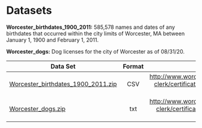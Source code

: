# Datasets
**Worcester_birthdates_1900_2011:** 585,578 names and dates of any birthdates that occurred within the city limits of Worcester, MA between January 1, 1900 and February 1, 2011.

**Worcester_dogs:** Dog licenses for the city of Worcester as of 08/31/20.

| Data Set      | Format        | Source  |
| ------------- |:-------------:| -----:|
| [Worcester_birthdates_1900_2011.zip](https://github.com/HerschelKrustofsky/Data/blob/master/Worcester_birthdates_1900_2011.zip) | CSV | http://www.worcesterma.gov/city-clerk/certificates-licenses/birth-certificates/ |
| [Worcester_dogs.zip](https://github.com/HerschelKrustofsky/Data/blob/master/Worcester_dogs.zip) | txt |http://www.worcesterma.gov/city-clerk/certificates-licenses/dog-licenses|



